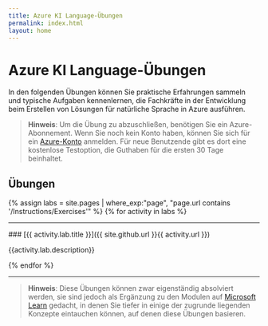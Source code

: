 ```yaml
---
title: Azure KI Language-Übungen
permalink: index.html
layout: home
---
```


# Azure KI Language-Übungen

In den folgenden Übungen können Sie praktische Erfahrungen sammeln und typische Aufgaben kennenlernen, die Fachkräfte in der Entwicklung beim Erstellen von Lösungen für natürliche Sprache in Azure ausführen. 

> **Hinweis**: Um die Übung zu abzuschließen, benötigen Sie ein Azure-Abonnement. Wenn Sie noch kein Konto haben, können Sie sich für ein [Azure-Konto](https://azure.microsoft.com/free) anmelden. Für neue Benutzende gibt es dort eine kostenlose Testoption, die Guthaben für die ersten 30 Tage beinhaltet.

## Übungen

{% assign labs = site.pages | where_exp:"page", "page.url contains '/Instructions/Exercises'" %} {% for activity in labs  %}
<hr>
### [{{ activity.lab.title }}]({{ site.github.url }}{{ activity.url }})

{{activity.lab.description}}

{% endfor %}

<hr>

> **Hinweis**: Diese Übungen können zwar eigenständig absolviert werden, sie sind jedoch als Ergänzung zu den Modulen auf [Microsoft Learn](https://learn.microsoft.com/training/paths/develop-language-solutions-azure-ai/) gedacht, in denen Sie tiefer in einige der zugrunde liegenden Konzepte eintauchen können, auf denen diese Übungen basieren. 
